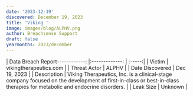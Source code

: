 ```yaml
---
date: '2023-12-19'
discovered: December 19, 2023
title: 'Viking '
image: images/blog/ALPHV.png
author: Breachsense Support
draft: false
yearmonths: 2023/december
---
```


| Data Breach Report------------:     |:-------------:    | :-----:|
| Victim      | vikingtherapeutics.com      | 
| Threat Actor      | ALPHV      | 
| Date Discovered      | Dec 19, 2023      | 
| Description      | Viking Therapeutics, Inc. is a clinical-stage company focused on the development of first-in-class or best-in-class therapies for metabolic and endocrine disorders.      | 
| Leak Size      | Unknown      | 

